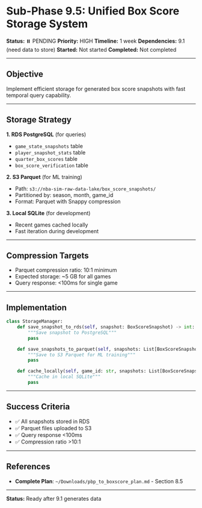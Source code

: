 # Sub-Phase 9.5: Unified Box Score Storage System

**Status:** ⏸️ PENDING
**Priority:** HIGH
**Timeline:** 1 week
**Dependencies:** 9.1 (need data to store)
**Started:** Not started
**Completed:** Not completed

---

## Objective

Implement efficient storage for generated box score snapshots with fast temporal query capability.

---

## Storage Strategy

**1. RDS PostgreSQL** (for queries)
- `game_state_snapshots` table
- `player_snapshot_stats` table
- `quarter_box_scores` table
- `box_score_verification` table

**2. S3 Parquet** (for ML training)
- Path: `s3://nba-sim-raw-data-lake/box_score_snapshots/`
- Partitioned by: season, month, game_id
- Format: Parquet with Snappy compression

**3. Local SQLite** (for development)
- Recent games cached locally
- Fast iteration during development

---

## Compression Targets

- Parquet compression ratio: 10:1 minimum
- Expected storage: ~5 GB for all games
- Query response: <100ms for single game

---

## Implementation

```python
class StorageManager:
    def save_snapshot_to_rds(self, snapshot: BoxScoreSnapshot) -> int:
        """Save snapshot to PostgreSQL"""
        pass

    def save_snapshots_to_parquet(self, snapshots: List[BoxScoreSnapshot], path: str):
        """Save to S3 Parquet for ML training"""
        pass

    def cache_locally(self, game_id: str, snapshots: List[BoxScoreSnapshot]):
        """Cache in local SQLite"""
        pass
```

---

## Success Criteria

- ✅ All snapshots stored in RDS
- ✅ Parquet files uploaded to S3
- ✅ Query response <100ms
- ✅ Compression ratio >10:1

---

## References

- **Complete Plan**: `~/Downloads/pbp_to_boxscore_plan.md` - Section 8.5

---

**Status:** Ready after 9.1 generates data







